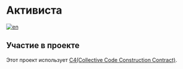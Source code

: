 # Активиста

[![en](https://img.shields.io/badge/lang-en-blue.svg)](./)

## Участие в проекте

Этот проект использует [C4(Collective Code Construction Contract)](./C4.ru.md).
